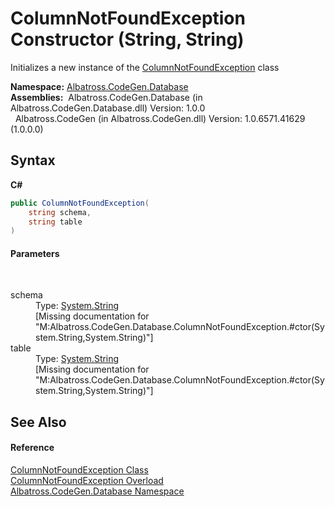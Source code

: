 # ColumnNotFoundException Constructor (String, String)
 

Initializes a new instance of the <a href="E7D5382F.md">ColumnNotFoundException</a> class

**Namespace:**&nbsp;<a href="E11F5D98.md">Albatross.CodeGen.Database</a><br />**Assemblies:**&nbsp;&nbsp;Albatross.CodeGen.Database (in Albatross.CodeGen.Database.dll) Version: 1.0.0<br />&nbsp;&nbsp;Albatross.CodeGen (in Albatross.CodeGen.dll) Version: 1.0.6571.41629 (1.0.0.0)<br />

## Syntax

**C#**<br />
``` C#
public ColumnNotFoundException(
	string schema,
	string table
)
```


#### Parameters
&nbsp;<dl><dt>schema</dt><dd>Type: <a href="http://msdn2.microsoft.com/en-us/library/s1wwdcbf" target="_blank">System.String</a><br />\[Missing <param name="schema"/> documentation for "M:Albatross.CodeGen.Database.ColumnNotFoundException.#ctor(System.String,System.String)"\]</dd><dt>table</dt><dd>Type: <a href="http://msdn2.microsoft.com/en-us/library/s1wwdcbf" target="_blank">System.String</a><br />\[Missing <param name="table"/> documentation for "M:Albatross.CodeGen.Database.ColumnNotFoundException.#ctor(System.String,System.String)"\]</dd></dl>

## See Also


#### Reference
<a href="E7D5382F.md">ColumnNotFoundException Class</a><br /><a href="FBFC8CA7.md">ColumnNotFoundException Overload</a><br /><a href="E11F5D98.md">Albatross.CodeGen.Database Namespace</a><br />
